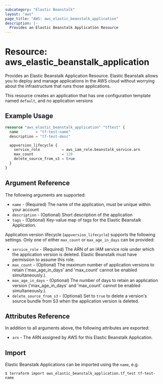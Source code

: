 ```yaml
---
subcategory: "Elastic Beanstalk"
layout: "aws"
page_title: "AWS: aws_elastic_beanstalk_application"
description: |-
  Provides an Elastic Beanstalk Application Resource
---
```


# Resource: aws_elastic_beanstalk_application

Provides an Elastic Beanstalk Application Resource. Elastic Beanstalk allows
you to deploy and manage applications in the AWS cloud without worrying about
the infrastructure that runs those applications.

This resource creates an application that has one configuration template named
`default`, and no application versions

## Example Usage

```terraform
resource "aws_elastic_beanstalk_application" "tftest" {
  name        = "tf-test-name"
  description = "tf-test-desc"

  appversion_lifecycle {
    service_role          = aws_iam_role.beanstalk_service.arn
    max_count             = 128
    delete_source_from_s3 = true
  }
}
```

## Argument Reference

The following arguments are supported:

* `name` - (Required) The name of the application, must be unique within your account
* `description` - (Optional) Short description of the application
* `tags` - (Optional) Key-value map of tags for the Elastic Beanstalk Application.

Application version lifecycle (`appversion_lifecycle`) supports the following settings.  Only one of either `max_count` or `max_age_in_days` can be provided:

* `service_role` - (Required) The ARN of an IAM service role under which the application version is deleted.  Elastic Beanstalk must have permission to assume this role.
* `max_count` - (Optional) The maximum number of application versions to retain ('max_age_in_days' and 'max_count' cannot be enabled simultaneously.).
* `max_age_in_days` - (Optional) The number of days to retain an application version ('max_age_in_days' and 'max_count' cannot be enabled simultaneously.).
* `delete_source_from_s3` - (Optional) Set to `true` to delete a version's source bundle from S3 when the application version is deleted.

## Attributes Reference

In addition to all arguments above, the following attributes are exported:

* `arn` - The ARN assigned by AWS for this Elastic Beanstalk Application.


## Import

Elastic Beanstalk Applications can be imported using the `name`, e.g.

```
$ terraform import aws_elastic_beanstalk_application.tf_test tf-test-name
```
